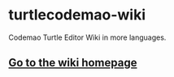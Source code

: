 # turtlecodemao-wiki
Codemao Turtle Editor Wiki in more languages.
## [Go to the wiki homepage](https://github.com/cheny0y0/turtlecodemao-wiki/wiki)
